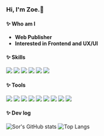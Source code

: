 ### Hi, I'm Zoe.🌱

#### ✨ Who am I
 - **Web Publisher**
 - **Interested in Frontend and UX/UI**

#### ✨ Skills
<p>
  <img src="https://img.shields.io/badge/HTML5-E34F26?style=flat&logo=HTML5&logoColor=white"/>
  <img src="https://img.shields.io/badge/CSS3-FF9E0F?style=flat&amp;logo=CSS3&logoColor=white"/>
  <img src="https://img.shields.io/badge/Sass-CC6699?style=flat&amp;logo=sass&logoColor=white"/>
  <img src="https://img.shields.io/badge/Gulp-CF4647?style=flat&logo=gulp&logoColor=white"/>
  <img src="https://img.shields.io/badge/JavaScript-F7DF1E?style=flat&logo=JavaScript&logoColor=white"/>
  <img src="https://img.shields.io/badge/jQuery-0769AD?style=flat&logo=jquery&logoColor=white"/>
</p>

#### ✨ Tools
<p>
  <img src="https://img.shields.io/badge/VSCode-007ACC?style=flat&logo=Visual Studio Code&logoColor=white"/>
  <img src="https://img.shields.io/badge/Git-f05032?style=flat&logo=git&logoColor=white"/>
  <img src="https://img.shields.io/badge/GitHub-181717?style=flat&logo=github&logoColor=white"/>
  <img src="https://img.shields.io/badge/SVN-809CC9?style=flat&logo=Subversion&logoColor=white"/>
  <img src="https://img.shields.io/badge/Zeplin-F7A41D?style=flat&logo=Zotero&logoColor=white"/>
  <img src="https://img.shields.io/badge/Figma-F24E1E?style=flat&logo=Figma&logoColor=white"/>
  <img src="https://img.shields.io/badge/Notion-000000?style=flat&logo=Notion&logoColor=white"/>
  <img src="https://img.shields.io/badge/Slack-4A154B?style=flat&logo=Slack&logoColor=white"/>
  <img src="https://img.shields.io/badge/Discord-3C3C3D?style=flat&logo=discord">
</p>

#### ✨ Dev log
![Sor's GitHub stats](https://github-readme-stats.vercel.app/api?username=zoe-kim&show_icons=true&theme=vue)
![Top Langs](https://github-readme-stats.vercel.app/api/top-langs/?username=zoe-kim&layout=compact&theme=vue)
